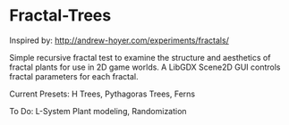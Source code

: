 Fractal-Trees
=============

Inspired by: http://andrew-hoyer.com/experiments/fractals/

Simple recursive fractal test to examine the structure and aesthetics of fractal plants for use in 2D game worlds. 
A LibGDX Scene2D GUI controls fractal parameters for each fractal.  

Current Presets:
H Trees,
Pythagoras Trees,
Ferns

To Do:
L-System Plant modeling,
Randomization
